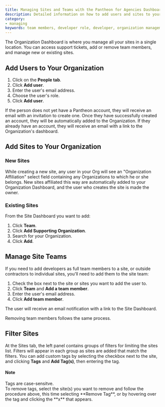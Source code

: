 ```yaml
---
title: Managing Sites and Teams with the Pantheon for Agencies Dashboard
description: Detailed information on how to add users and sites to your organization.
category:
- managing
keywords: team members, developer role, developer, organization management, manage organization, change management, team management, manage team, manage team access, add user, add site, organization, p4a, agency, agencies, agency dashboard
---
```

The Organization Dashboard is where you manage all your sites in a single location. You can access support tickets, add or remove team members, and manage new or existing sites.

## Add Users to Your Organization

1. Click on the **People tab**.
2. Click **Add user**.
3. Enter the user's email address.
4. Choose the user's role.
5. Click **Add user**.

If the person does not yet have a Pantheon account, they will receive an email with an invitation to create one. Once they have successfully created an account, they will be automatically added to the Organization. If they already have an account, they will receive an email with a link to the Organization's dashboard.

## Add Sites to Your Organization

### New Sites

While creating a new site, any user in your Org will see an "Organization Affiliation" select field containing any Organizations to which he or she belongs. New sites affiliated this way are automatically added to your Organization Dashboard, and the user who creates the site is made the owner.

### Existing Sites

From the Site Dashboard you want to add:


1. Click **Team**.
2. Click **Add Supporting Organization**.
3. Search for your Organization.
4. Click **Add**.


## Manage Site Teams
If you need to add developers as full team members to a site, or outside contractors to individual sites, you'll need to add them to the site team:

1. Check the box next to the site or sites you want to add the user to.
2. Click **Team** and **Add a team member**.
3. Enter the user's email address.
4. Click **Add team member**.

The user will receive an email notification with a link to the Site Dashboard.

Removing team members follows the same process.


## Filter Sites

At the Sites tab, the left panel contains groups of filters for limiting the sites list. Filters will appear in each group as sites are added that match the filters. You can add custom tags by selecting the checkbox next to the site, and clicking **Tags** and **Add Tag(s)**, then entering the tag.

<div class="alert alert-info" role="alert">
<h4>Note</h4>
Tags are case-sensitve.
</div>
To remove tags, select the site(s) you want to remove and follow the procedure above, this time selecting **Remove Tag**, or by hovering over the tag and clicking the **x** that appears.
